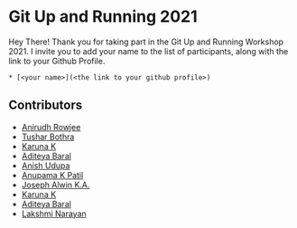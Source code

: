 # Git Up and Running 2021

Hey There! Thank you for taking part in the Git Up and Running Workshop 2021. I invite you to add your name to the list of participants, along with the link to your Github Profile.

```
* [<your name>](<the link to your github profile>)
```

## Contributors
* [Anirudh Rowjee](https://github.com/anirudhRowjee)
* [Tushar Bothra](https://github.com/Tushar9999999999)
* [Karuna K](<https://github.com/karunakc>)
* [Aditeya Baral](https://github.com/aditeyabaral)
* [Anish Udupa](https://github.com/Anish-Udupa)
* [Anupama K Patil](https://github.com/anupamakpatil)
* [Joseph Alwin K.A.](https://github.com/anirudhRowjee/LolaDevMan)
* [Karuna K](https://github.com/karunakc)
* [Aditeya Baral](https://github.com/aditeyabaral)
* [Lakshmi Narayan](https://github.com/LakshmiNarayanP)
